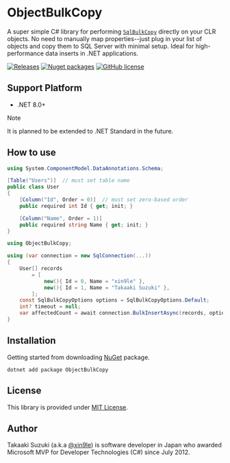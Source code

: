 # ObjectBulkCopy
A super simple C# library for performing [`SqlBulkCopy`](https://learn.microsoft.com/en-us/dotnet/api/microsoft.data.sqlclient.sqlbulkcopy) directly on your CLR objects. No need to manually map properties--just plug in your list of objects and copy them to SQL Server with minimal setup. Ideal for high-performance data inserts in .NET applications.

[![Releases](https://img.shields.io/github/release/xin9le/ObjectBulkCopy.svg)](https://github.com/xin9le/ObjectBulkCopy/releases)
[![Nuget packages](https://img.shields.io/nuget/v/ObjectBulkCopy.svg)](https://www.nuget.org/packages/ObjectBulkCopy/)
[![GitHub license](https://img.shields.io/github/license/xin9le/ObjectBulkCopy)](https://github.com/xin9le/ObjectBulkCopy/blob/main/LICENSE)


## Support Platform
- .NET 8.0+

> [!Note]
> It is planned to be extended to .NET Standard in the future.

## How to use
```cs
using System.ComponentModel.DataAnnotations.Schema;

[Table("Users")]  // must set table name
public class User
{
    [Column("Id", Order = 0)]  // must set zero-based order
    public required int Id { get; init; }

    [Column("Name", Order = 1)]
    public required string Name { get; init; }
}
```
```cs
using ObjectBulkCopy;

using (var connection = new SqlConnection(...))
{
    User[] records
        = [
            new(){ Id = 0, Name = "xin9le" },
            new(){ Id = 1, Name = "Takaaki Suzuki" },
        ];
    const SqlBulkCopyOptions options = SqlBulkCopyOptions.Default;
    int? timeout = null;
    var affectedCount = await connection.BulkInsertAsync(records, options, timeout, cancellationToken);
}
```


## Installation
Getting started from downloading [NuGet](https://www.nuget.org/packages/ObjectBulkCopy) package.

```
dotnet add package ObjectBulkCopy
```


## License
This library is provided under [MIT License](http://opensource.org/licenses/MIT).


## Author
Takaaki Suzuki (a.k.a [@xin9le](https://twitter.com/xin9le)) is software developer in Japan who awarded Microsoft MVP for Developer Technologies (C#) since July 2012.
